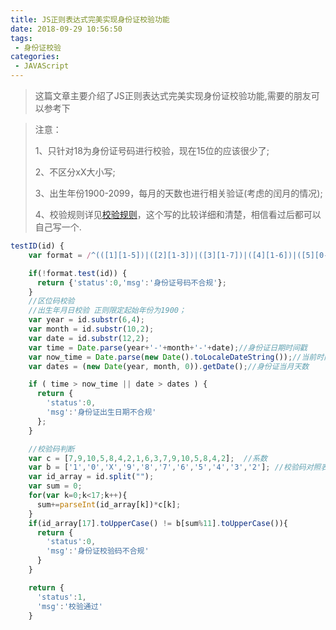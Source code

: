 ```yaml
---
title: JS正则表达式完美实现身份证校验功能
date: 2018-09-29 10:56:50
tags:
 - 身份证校验
categories:
 - JAVAScript
---
```


> 这篇文章主要介绍了JS正则表达式完美实现身份证校验功能,需要的朋友可以参考下

> 注意：
>
> 1、只针对18为身份证号码进行校验，现在15位的应该很少了;
>
> 2、不区分xX大小写;
>
> 3、出生年份1900-2099，每月的天数也进行相关验证(考虑的闰月的情况);
>
> 4、校验规则详见[校验规则](https://jingyan.baidu.com/article/7f41ececff944a593d095c8c.html)，这个写的比较详细和清楚，相信看过后都可以自己写一个.

```javascript
testID(id) {
    var format = /^(([1][1-5])|([2][1-3])|([3][1-7])|([4][1-6])|([5][0-4])|([6][1-5])|([7][1])|([8][1-2]))\d{4}(([1][9]\d{2})|([2]\d{3}))(([0][1-9])|([1][0-2]))(([0][1-9])|([1-2][0-9])|([3][0-1]))\d{3}[0-9xX]$/;

    if(!format.test(id)) {
      return {'status':0,'msg':'身份证号码不合规'};
    }
    //区位码校验
    //出生年月日校验 正则限定起始年份为1900；
    var year = id.substr(6,4);
    var month = id.substr(10,2);
    var date = id.substr(12,2);
    var time = Date.parse(year+'-'+month+'-'+date);//身份证日期时间戳
    var now_time = Date.parse(new Date().toLocaleDateString());//当前时间戳
    var dates = (new Date(year, month, 0)).getDate();//身份证当月天数

    if ( time > now_time || date > dates ) {
      return {
        'status':0,
        'msg':'身份证出生日期不合规'
      };
    }

    //校验码判断
    var c = [7,9,10,5,8,4,2,1,6,3,7,9,10,5,8,4,2];  //系数
    var b = ['1','0','X','9','8','7','6','5','4','3','2']; //校验码对照表
    var id_array = id.split("");
    var sum = 0;
    for(var k=0;k<17;k++){
      sum+=parseInt(id_array[k])*c[k];
    }
    if(id_array[17].toUpperCase() != b[sum%11].toUpperCase()){
      return {
        'status':0,
        'msg':'身份证校验码不合规'
      }
    }

    return {
      'status':1,
      'msg':'校验通过'
    }
```
